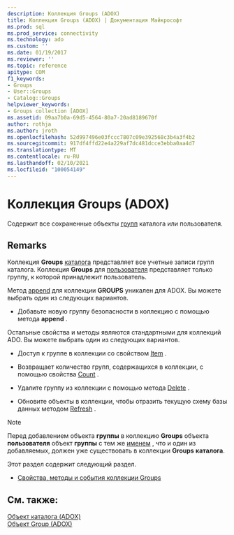 ```yaml
---
description: Коллекция Groups (ADOX)
title: Коллекция Groups (ADOX) | Документация Майкрософт
ms.prod: sql
ms.prod_service: connectivity
ms.technology: ado
ms.custom: ''
ms.date: 01/19/2017
ms.reviewer: ''
ms.topic: reference
apitype: COM
f1_keywords:
- Groups
- User::Groups
- Catalog::Groups
helpviewer_keywords:
- Groups collection [ADOX]
ms.assetid: 09aa7b0a-69d5-4564-80a7-20ad8189670f
author: rothja
ms.author: jroth
ms.openlocfilehash: 52d997496e03fccc7807c09e392568c3b4a3f4b2
ms.sourcegitcommit: 917df4ffd22e4a229af7dc481dcce3ebba0aa4d7
ms.translationtype: MT
ms.contentlocale: ru-RU
ms.lasthandoff: 02/10/2021
ms.locfileid: "100054149"
---
```

# <a name="groups-collection-adox"></a>Коллекция Groups (ADOX)
Содержит все сохраненные объекты [групп](./group-object-adox.md) каталога или пользователя.  
  
## <a name="remarks"></a>Remarks  
 Коллекция **Groups** [каталога](./catalog-object-adox.md) представляет все учетные записи групп каталога. Коллекция **Groups** для [пользователя](./user-object-adox.md) представляет только группу, к которой принадлежит пользователь.  
  
 Метод [append](./append-method-adox-groups.md) для коллекции **GROUPS** уникален для ADOX. Вы можете выбрать один из следующих вариантов.  
  
-   Добавьте новую группу безопасности в коллекцию с помощью метода **append** .  
  
 Остальные свойства и методы являются стандартными для коллекций ADO. Вы можете выбрать один из следующих вариантов.  
  
-   Доступ к группе в коллекции со свойством [Item](../ado-api/item-property-ado.md) .  
  
-   Возвращает количество групп, содержащихся в коллекции, с помощью свойства [Count](../ado-api/count-property-ado.md) .  
  
-   Удалите группу из коллекции с помощью метода [Delete](./delete-method-adox-collections.md) .  
  
-   Обновите объекты в коллекции, чтобы отразить текущую схему базы данных методом [Refresh](../ado-api/refresh-method-ado.md) .  
  
> [!NOTE]
>  Перед добавлением объекта **группы** в коллекцию **Groups** объекта **пользователя** объект **группы** с тем же [именем](./name-property-adox.md) , что и один из добавляемых, должен уже существовать в коллекции **Groups** **каталога**.  
  
 Этот раздел содержит следующий раздел.  
  
-   [Свойства, методы и события коллекции Groups](./groups-collection-properties-methods-and-events.md)  
  
## <a name="see-also"></a>См. также:  
 [Объект каталога (ADOX)](./catalog-object-adox.md)   
 [Объект Group (ADOX)](./group-object-adox.md)